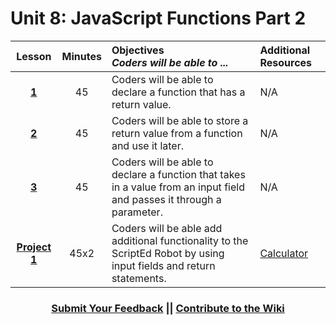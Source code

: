 # Unit 8: JavaScript Functions Part 2




|Lesson|Minutes|Objectives <br> *Coders will be able to ...*|Additional Resources|
|:-------:|:-------:|:-------|:-------|
|[**1**](https://docs.google.com/presentation/d/1rnoDBw94YVGZGkWxnXmpTh6x50xGqJ28bZG8dChCwkk/edit?usp=sharing)|45| Coders will be able to declare a function that has a return value.|N/A|
|[**2**](https://drive.google.com/open?id=1ZF68R-I-aLSL0Nx3i9CqntVV8xun9XTBgC2V1hpI5n0)|45|Coders will be able to store a return value from a function and use it later.|N/A|
|[**3**](https://drive.google.com/open?id=1-kW8zVrvpInPklqGSdDph1QZjiIMF_X7vTPtFTnPpCU)|45| Coders will be able to declare a function that takes in a value from an input field and passes it through a parameter.|N/A|
|[**Project 1**](https://drive.google.com/open?id=1yTTo7mTtTxh5ovuwwRrzvC-KwGe3kKjPZ66QfJx18mE)|45x2|Coders will be able add additional functionality to the ScriptEd Robot by using input fields and return statements.|[Calculator](https://github.com/ScriptEdcurriculum/curriculum2016/tree/master/year1/units/unit10/projects/project2)|



<h3 align="center"><a href="https://docs.google.com/forms/d/e/1FAIpQLSfx0wkLyw_jSOhWR2yY8GTR8TV2NXYZc40us7aPHnl9bO6WAQ/viewform">Submit Your Feedback</a> || <a href="https://github.com/ScriptEdcurriculum/curriculum17-18/wiki/1.-Foundations#unit-8-javascript-functions-2">Contribute to the Wiki</a></h3> 
